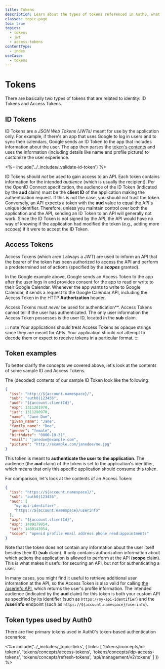 ```yaml
---
title: Tokens
description: Learn about the types of tokens referenced in Auth0, what each is used for, and how to use it.
classes: topic-page
toc: true 
topics:
  - tokens
  - jwt
  - access-tokens
contentType:
  - index
useCase:
  - tokens
---
```

# Tokens

There are basically two types of tokens that are related to identity: ID Tokens and Access Tokens. 

## ID Tokens

ID Tokens are a <dfn data-key="json-web-token">JSON Web Tokens (JWTs)</dfn> meant for use by the application only. For example, if there's an app that uses Google to log in users and to sync their calendars, Google sends an ID Token to the app that includes information about the user. The app then parses the [token's contents](https://openid.net/specs/openid-connect-core-1_0.html#StandardClaims) and uses the information (including details like name and profile picture) to customize the user experience.

<%= include('../_includes/_validate-id-token') %>

ID Tokens should *not* be used to gain access to an API. Each token contains information for the intended <dfn data-key="audience">audience</dfn> (which is usually the recipient). Per the OpenID Connect specification, the audience of the ID Token (indicated by the **aud** claim) must be the **client ID** of the application making the authentication request. If this is not the case, you should not trust the token. Conversely, an API expects a token with the **aud** value to equal the API's unique identifier. Therefore, unless you maintain control over both the application and the API, sending an ID Token to an API will generally not work. Since the ID Token is not signed by the API, the API would have no way of knowing if the application had modified the token (e.g., adding more scopes) if it were to accept the ID Token.

## Access Tokens

Access Tokens (which aren't always a JWT) are used to inform an API that the bearer of the token has been authorized to access the API and perform a predetermined set of actions (specified by the <dfn data-key="scope">**scopes**</dfn> granted). 

In the Google example above, Google sends an Access Token to the app after the user logs in and provides consent for the app to read or write to their Google Calendar. Whenever the app wants to write to Google Calendar, it sends a request to the Google Calendar API, including the Access Token in the HTTP **Authorization** header.

Access Tokens must *never* be used for authentication**. Access Tokens cannot tell if the user has authenticated. The only user information the Access Token possesses is the user ID, located in the **sub** claim.

::: note
Your applications should treat Access Tokens as opaque strings since they are meant for APIs. Your application should *not* attempt to decode them or expect to receive tokens in a particular format.
:::

## Token examples

To better clarify the concepts we covered above, let's look at the contents of some sample ID and Access Tokens.

The (decoded) contents of our sample ID Token look like the following:

```json
{
  "iss": "http://${account.namespace}/",
  "sub": "auth0|123456",
  "aud": "${account.clientId}",
  "exp": 1311281970,
  "iat": 1311280970,
  "name": "Jane Doe",
  "given_name": "Jane",
  "family_name": "Doe",
  "gender": "female",
  "birthdate": "0000-10-31",
  "email": "janedoe@example.com",
  "picture": "http://example.com/janedoe/me.jpg"
}
```

This token is meant to **authenticate the user to the application**. The audience (the **aud** claim) of the token is set to the application's identifier, which means that only this specific application should consume this token.

For comparison, let's look at the contents of an Access Token:

```json
{
  "iss": "https://${account.namespace}/",
  "sub": "auth0|123456",
  "aud": [
    "my-api-identifier",
    "https://${account.namespace}/userinfo"
  ],
  "azp": "${account.clientId}",
  "exp": 1489179954,
  "iat": 1489143954,
  "scope": "openid profile email address phone read:appointments"
}
```

Note that the token does not contain any information about the user itself besides their ID (**sub** claim). It only contains authorization information about which actions the application is allowed to perform at the API (**scope** claim). This is what makes it useful for securing an API, but not for authenticating a user.

In many cases, you might find it useful to retrieve additional user information at the API, so the Access Token is also valid for calling [the /userinfo API](/api/authentication#user-profile), which returns the user's profile information. The intended audience (indicated by the **aud** claim) for this token is both your custom API as specified by its identifier (such as `https://my-api-identifier`) and the **/userinfo** endpoint (such as `https://${account.namespace}/userinfo`).

## Token types used by Auth0

There are five primary tokens used in Auth0's token-based authentication scenarios:

<%= include('../_includes/_topic-links', { links: [
  'tokens/concepts/id-tokens',
  'tokens/concepts/access-tokens',
  'tokens/concepts/idp-access-tokens',
  'tokens/concepts/refresh-tokens',
  'api/management/v2/tokens'
] }) %>
